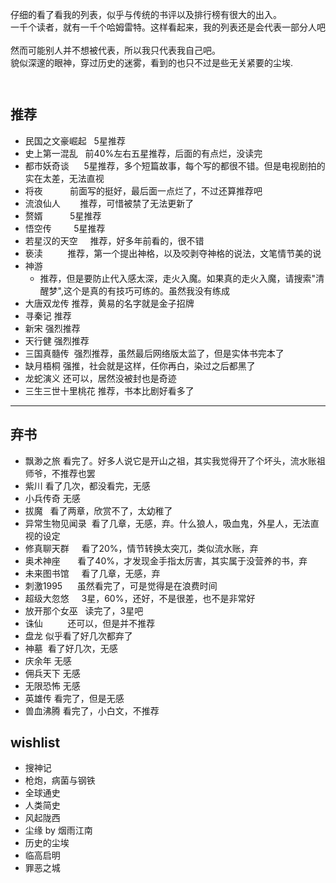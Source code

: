 
仔细的看了看我的列表，似乎与传统的书评以及排行榜有很大的出入。    
一千个读者，就有一千个哈姆雷特。这样看起来，我的列表还是会代表一部分人吧    
然而可能别人并不想被代表，所以我只代表我自己吧。      
貌似深邃的眼神，穿过历史的迷雾，看到的也只不过是些无关紧要的尘埃.    
  
  
      
     

## 推荐
* 民国之文豪崛起   5星推荐  
* 史上第一混乱    前40%左右五星推荐，后面的有点烂，没读完  
* 都市妖奇谈      5星推荐，多个短篇故事，每个写的都很不错。但是电视剧拍的实在太差，无法直视
* 将夜           前面写的挺好，最后面一点烂了，不过还算推荐吧
* 流浪仙人        推荐，可惜被禁了无法更新了
* 赘婿           5星推荐
* 悟空传         5星推荐
* 若星汉的天空     推荐，好多年前看的，很不错
* 亵渎          推荐，第一个提出神格，以及咬剥夺神格的说法，文笔情节美的说
* 神游       
  - 推荐，但是要防止代入感太深，走火入魔。如果真的走火入魔，请搜索"清醒梦",这个是真的有技巧可练的。虽然我没有练成
* 大唐双龙传 推荐，黄易的名字就是金子招牌
* 寻秦记 推荐
* 新宋 强烈推荐
* 天行健 强烈推荐
* 三国真髓传  强烈推荐，虽然最后网络版太监了，但是实体书完本了
* 缺月梧桐 强推，社会就是这样，任你再白，染过之后都黑了
* 龙蛇演义 还可以，居然没被封也是奇迹
* 三生三世十里桃花 推荐，书本比剧好看多了

----------------

## 弃书  
* 飘渺之旅 看完了。好多人说它是开山之祖，其实我觉得开了个坏头，流水账祖师爷，不推荐也罢
* 紫川 看了几次，都没看完，无感
* 小兵传奇 无感
* 拔魔   看了两章，欣赏不了，太幼稚了  
* 异常生物见闻录  看了几章，无感，弃。什么狼人，吸血鬼，外星人，无法直视的设定
* 修真聊天群     看了20%，情节转换太突兀，类似流水账，弃
* 奥术神座       看了40%，才发现金手指太厉害，其实属于没营养的书，弃
* 未来图书馆     看了几章，无感，弃
* 刺激1995      虽然看完了，可是觉得是在浪费时间
* 超级大忽悠     3星，60%，还好，不是很差，也不是非常好
* 放开那个女巫   读完了，3星吧
* 诛仙          还可以，但是并不推荐
* 盘龙 似乎看了好几次都弃了
* 神墓  看了好几次，无感
* 庆余年 无感
* 佣兵天下 无感
* 无限恐怖 无感
* 英雄传 看完了，但是无感
* 兽血沸腾 看完了，小白文，不推荐


## wishlist
* 搜神记
* 枪炮，病菌与钢铁
* 全球通史
* 人类简史
* 风起陇西
* 尘缘 by 烟雨江南
* 历史的尘埃
* 临高启明
* 罪恶之城
